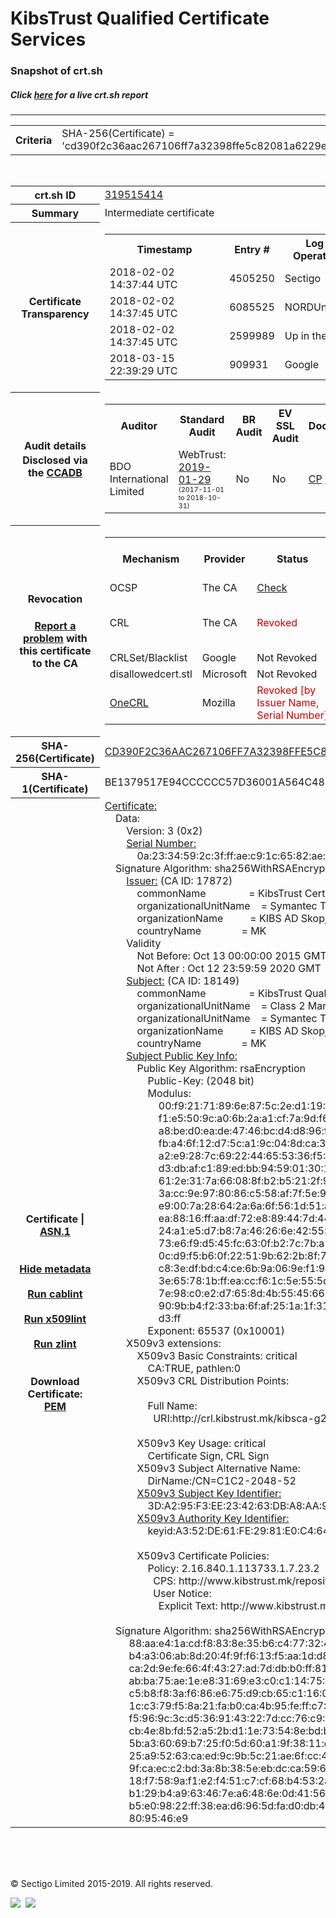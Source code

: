 # KibsTrust Qualified Certificate Services
### Snapshot of crt.sh
##### Click [here](https://crt.sh/?q=CD390F2C36AAC267106FF7A32398FFE5C82081A6229E69245650D3AD9390A8CF) for a live crt.sh report

---
<!DOCTYPE HTML PUBLIC "-//W3C//DTD HTML 4.0 Transitional//EN">
<HTML>

<BODY>

<TABLE>
  <TR>
    <TH class="outer">Criteria</TH>
    <TD class="outer">SHA-256(Certificate) = 'cd390f2c36aac267106ff7a32398ffe5c82081a6229e69245650d3ad9390a8cf'</TD>
  </TR>
</TABLE>
<BR>
<TABLE>
  <TR>
    <TH class="outer">crt.sh ID</TH>
    <TD class="outer"><A href="?id=319515414">319515414</A></TD>
  </TR>
  <TR>
    <TH class="outer">Summary</TH>
    <TD class="outer">Intermediate certificate</TD>
  </TR>
  <TR>
    <TH class="outer">Certificate<BR>Transparency</TH>
    <TD class="outer">
<TABLE class="options" style="margin-left:0px">
  <TR>
    <TH>Timestamp</TH>
    <TH>Entry #</TH>
    <TH>Log Operator</TH>
    <TH>Log URL</TH>
  </TR>
  <TR>
    <TD>2018-02-02&nbsp; <FONT class="small">14:37:44 UTC</FONT></TD>
    <TD>4505250</TD>
    <TD>Sectigo</TD>
    <TD>https://dodo.ct.comodo.com</TD>
  </TR>
  <TR>
    <TD>2018-02-02&nbsp; <FONT class="small">14:37:45 UTC</FONT></TD>
    <TD>6085525</TD>
    <TD>NORDUnet</TD>
    <TD>https://plausible.ct.nordu.net</TD>
  </TR>
  <TR>
    <TD>2018-02-02&nbsp; <FONT class="small">14:37:45 UTC</FONT></TD>
    <TD>2599989</TD>
    <TD>Up in the Air</TD>
    <TD>https://ct.filippo.io/behindthesofa</TD>
  </TR>
  <TR>
    <TD>2018-03-15&nbsp; <FONT class="small">22:39:29 UTC</FONT></TD>
    <TD>909931</TD>
    <TD>Google</TD>
    <TD>https://ct.googleapis.com/logs/argon2020</TD>
  </TR>
</TABLE>
    </TD>
  </TR>
  <TR>
    <TH class="outer">Audit details<BR>
      <DIV class="small" style="padding-top:3px">Disclosed via the
        <A href="//ccadb-public.secure.force.com/mozilla/PublicAllIntermediateCerts" target="_blank">CCADB</A></DIV>
    </TH>
    <TD class="outer">
<TABLE class="options" style="margin-left:0px">
  <TR>
    <TH>Auditor</TH>
    <TH>Standard Audit</TH>
    <TH>BR Audit</TH>
    <TH>EV SSL Audit</TH>
    <TH>Documents</TH>
    <TH>CCADB</TH>
    <TH>Root Owner / Certificate</TH>
  </TR>
  <TR>
    <TD style="vertical-align:middle">BDO International Limited</TD>
    <TD>WebTrust:
      <A href="https://www.cpacanada.ca/generichandlers/CPACHandler.ashx?attachmentid=224491" target="_blank">2019-01-29</A>
      <BR><FONT style="font-size:8pt">(2017-11-01 to 2018-10-31)</FONT></TD>
    <TD>No    <TD>No    <TD>
      <A href="https://www.websecurity.symantec.com/content/dam/websitesecurity/digitalassets/desktop/pdfs/repository/STN_CP.pdf" target="blank">CP</A>
      <A href="https://www.websecurity.symantec.com/content/dam/websitesecurity/digitalassets/desktop/pdfs/repository/STN%20CPS%20v3.10.pdf" target="blank">CPS</A>
    </TD>
    <TD><A href="//ccadb.force.com/0011J00001DZ0KHQA1" target="_blank">0011J00001DZ0KHQA1</A></TD>
    <TD><A href="/?id=68409">DigiCert</A></TD>
  </TR>
</TABLE>
    </TD>
  </TR>
  <TR>
    <TH class="outer">Revocation<BR><BR>
      <DIV class="small" style="padding-top:3px"><A href="?id=319515414&opt=problemreporting">Report a problem</A> with<BR>this certificate to the CA</DIV></TH>
    <TD class="outer">
      <TABLE class="options" style="margin-left:0px">
        <TR>
          <TH>Mechanism</TH>
          <TH>Provider</TH>
          <TH>Status</TH>
          <TH>Revocation Date</TH>
          <TH>Last Observed in CRL</TH>
          <TH>Last Checked <SPAN style="color:#CC0000;vertical-align:middle;font-size:70%;font-weight:normal">(Error)</SPAN></TH>
        </TR>
        <TR>
          <TD>OCSP</TD>
          <TD>The CA</TD>
          <TD><A href="?id=319515414&opt=ocsp">Check</A></TD>
          <TD><SPAN style="color:#888888">?</SPAN></TD>
          <TD><SPAN style="color:#888888">n/a</SPAN></TD>
          <TD><SPAN style="color:#888888">?</SPAN></TD>
        </TR>
        <TR>
          <TD>CRL</TD>
          <TD>The CA</TD>
          <TD><SPAN style="color:#CC0000">Revoked</SPAN></TD><TD>2018-05-23&nbsp; <FONT class="small">20:26:09 UTC</FONT></TD><TD>2019-06-19&nbsp; <FONT class="small">10:40:28 UTC</FONT></TD><TD>2019-12-04&nbsp; <FONT class="small">16:54:05 UTC</FONT></TD>
        </TR>
        <TR>
          <TD>CRLSet/Blacklist</TD>
          <TD>Google</TD>
          <TD>Not Revoked</TD>
          <TD><SPAN style="color:#888888">n/a</SPAN></TD>
          <TD><SPAN style="color:#888888">n/a</SPAN></TD>
          <TD><SPAN style="color:#888888">n/a</SPAN></TD>
        </TR>
        <TR>
          <TD>disallowedcert.stl</TD>
          <TD>Microsoft</TD>
          <TD>Not Revoked</TD>
          <TD><SPAN style="color:#888888">n/a</SPAN></TD>
          <TD><SPAN style="color:#888888">n/a</SPAN></TD>
          <TD><SPAN style="color:#888888">n/a</SPAN></TD>
        </TR>
        <TR>
          <TD><A href="/mozilla-onecrl" target="_blank">OneCRL</A></TD>
          <TD>Mozilla</TD>
          <TD><SPAN style="color:#CC0000">Revoked [by Issuer Name, Serial Number]</SPAN></TD><TD>2018-12-07&nbsp; <FONT class="small">09:51:34 UTC</FONT></TD>
          <TD><SPAN style="color:#888888">n/a</SPAN></TD>
          <TD><SPAN style="color:#888888">n/a</SPAN></TD>
        </TR>
      </TABLE>
    </TD>
  </TR>
  <TR>
    <TH class="outer">SHA-256(Certificate)</TH>
    <TD class="outer"><A href="//censys.io/certificates/cd390f2c36aac267106ff7a32398ffe5c82081a6229e69245650d3ad9390a8cf">CD390F2C36AAC267106FF7A32398FFE5C82081A6229E69245650D3AD9390A8CF</A></TD>
  </TR>
  <TR>
    <TH class="outer">SHA-1(Certificate)</TH>
    <TD class="outer">BE1379517E94CCCCCC57D36001A564C483CEBCA2</TD>
  </TR>
  <TR>
    <TH class="outer">Certificate | <A href="?asn1=319515414">ASN.1</A>
      <SPAN class="small"><BR>
      <BR><BR><A href="?id=319515414&opt=nometadata">Hide metadata</A>
      <BR><BR><A href="?id=319515414&opt=cablint">Run cablint</A>
      <BR><BR><A href="?id=319515414&opt=x509lint">Run x509lint</A>
      <BR><BR><A href="?id=319515414&opt=zlint">Run zlint</A>
      <BR><BR><BR>Download Certificate: <A href="?d=319515414">PEM</A>
      </SPAN>
    </TH>
    <TD class="text"><A href="?d=319515414">Certificate:</A><BR>&nbsp;&nbsp;&nbsp;&nbsp;Data:<BR>&nbsp;&nbsp;&nbsp;&nbsp;&nbsp;&nbsp;&nbsp;&nbsp;Version:&nbsp;3&nbsp;(0x2)<BR>&nbsp;&nbsp;&nbsp;&nbsp;&nbsp;&nbsp;&nbsp;&nbsp;<A href="?serial=0a2334592c3fffaec91c6582ae5654e1">Serial&nbsp;Number:</A><BR>&nbsp;&nbsp;&nbsp;&nbsp;&nbsp;&nbsp;&nbsp;&nbsp;&nbsp;&nbsp;&nbsp;&nbsp;0a:23:34:59:2c:3f:ff:ae:c9:1c:65:82:ae:56:54:e1<BR>&nbsp;&nbsp;&nbsp;&nbsp;Signature&nbsp;Algorithm:&nbsp;sha256WithRSAEncryption<BR>&nbsp;&nbsp;&nbsp;&nbsp;&nbsp;&nbsp;&nbsp;&nbsp;<A href="?caid=17872">Issuer:</A> <SPAN class="small">(CA ID: 17872)</SPAN><BR>&nbsp;&nbsp;&nbsp;&nbsp;&nbsp;&nbsp;&nbsp;&nbsp;&nbsp;&nbsp;&nbsp;&nbsp;commonName&nbsp;&nbsp;&nbsp;&nbsp;&nbsp;&nbsp;&nbsp;&nbsp;&nbsp;&nbsp;&nbsp;&nbsp;&nbsp;&nbsp;&nbsp;&nbsp;=&nbsp;KibsTrust&nbsp;Certification&nbsp;Authority<BR>&nbsp;&nbsp;&nbsp;&nbsp;&nbsp;&nbsp;&nbsp;&nbsp;&nbsp;&nbsp;&nbsp;&nbsp;organizationalUnitName&nbsp;&nbsp;&nbsp;&nbsp;=&nbsp;Symantec&nbsp;Trust&nbsp;Network<BR>&nbsp;&nbsp;&nbsp;&nbsp;&nbsp;&nbsp;&nbsp;&nbsp;&nbsp;&nbsp;&nbsp;&nbsp;organizationName&nbsp;&nbsp;&nbsp;&nbsp;&nbsp;&nbsp;&nbsp;&nbsp;&nbsp;&nbsp;=&nbsp;KIBS&nbsp;AD&nbsp;Skopje<BR>&nbsp;&nbsp;&nbsp;&nbsp;&nbsp;&nbsp;&nbsp;&nbsp;&nbsp;&nbsp;&nbsp;&nbsp;countryName&nbsp;&nbsp;&nbsp;&nbsp;&nbsp;&nbsp;&nbsp;&nbsp;&nbsp;&nbsp;&nbsp;&nbsp;&nbsp;&nbsp;&nbsp;=&nbsp;MK<BR>&nbsp;&nbsp;&nbsp;&nbsp;&nbsp;&nbsp;&nbsp;&nbsp;Validity<BR>&nbsp;&nbsp;&nbsp;&nbsp;&nbsp;&nbsp;&nbsp;&nbsp;&nbsp;&nbsp;&nbsp;&nbsp;Not&nbsp;Before:&nbsp;Oct&nbsp;13&nbsp;00:00:00&nbsp;2015&nbsp;GMT<BR>&nbsp;&nbsp;&nbsp;&nbsp;&nbsp;&nbsp;&nbsp;&nbsp;&nbsp;&nbsp;&nbsp;&nbsp;Not&nbsp;After&nbsp;:&nbsp;Oct&nbsp;12&nbsp;23:59:59&nbsp;2020&nbsp;GMT<BR>&nbsp;&nbsp;&nbsp;&nbsp;&nbsp;&nbsp;&nbsp;&nbsp;<A href="?caid=18149">Subject:</A> <SPAN class="small">(CA ID: 18149)</SPAN><BR>&nbsp;&nbsp;&nbsp;&nbsp;&nbsp;&nbsp;&nbsp;&nbsp;&nbsp;&nbsp;&nbsp;&nbsp;commonName&nbsp;&nbsp;&nbsp;&nbsp;&nbsp;&nbsp;&nbsp;&nbsp;&nbsp;&nbsp;&nbsp;&nbsp;&nbsp;&nbsp;&nbsp;&nbsp;=&nbsp;KibsTrust&nbsp;Qualified&nbsp;Certificate&nbsp;Services<BR>&nbsp;&nbsp;&nbsp;&nbsp;&nbsp;&nbsp;&nbsp;&nbsp;&nbsp;&nbsp;&nbsp;&nbsp;organizationalUnitName&nbsp;&nbsp;&nbsp;&nbsp;=&nbsp;Class&nbsp;2&nbsp;Managed&nbsp;PKI&nbsp;Individual&nbsp;Subscriber&nbsp;CA<BR>&nbsp;&nbsp;&nbsp;&nbsp;&nbsp;&nbsp;&nbsp;&nbsp;&nbsp;&nbsp;&nbsp;&nbsp;organizationalUnitName&nbsp;&nbsp;&nbsp;&nbsp;=&nbsp;Symantec&nbsp;Trust&nbsp;Network<BR>&nbsp;&nbsp;&nbsp;&nbsp;&nbsp;&nbsp;&nbsp;&nbsp;&nbsp;&nbsp;&nbsp;&nbsp;organizationName&nbsp;&nbsp;&nbsp;&nbsp;&nbsp;&nbsp;&nbsp;&nbsp;&nbsp;&nbsp;=&nbsp;KIBS&nbsp;AD&nbsp;Skopje<BR>&nbsp;&nbsp;&nbsp;&nbsp;&nbsp;&nbsp;&nbsp;&nbsp;&nbsp;&nbsp;&nbsp;&nbsp;countryName&nbsp;&nbsp;&nbsp;&nbsp;&nbsp;&nbsp;&nbsp;&nbsp;&nbsp;&nbsp;&nbsp;&nbsp;&nbsp;&nbsp;&nbsp;=&nbsp;MK<BR>&nbsp;&nbsp;&nbsp;&nbsp;&nbsp;&nbsp;&nbsp;&nbsp;<A href="?spkisha256=0d1c1edaf88705763cab5873920df2eb03153f0ea07e0e5d0d8f396ce02db0c3">Subject&nbsp;Public&nbsp;Key&nbsp;Info:</A><BR>&nbsp;&nbsp;&nbsp;&nbsp;&nbsp;&nbsp;&nbsp;&nbsp;&nbsp;&nbsp;&nbsp;&nbsp;Public&nbsp;Key&nbsp;Algorithm:&nbsp;rsaEncryption<BR>&nbsp;&nbsp;&nbsp;&nbsp;&nbsp;&nbsp;&nbsp;&nbsp;&nbsp;&nbsp;&nbsp;&nbsp;&nbsp;&nbsp;&nbsp;&nbsp;Public-Key:&nbsp;(2048&nbsp;bit)<BR>&nbsp;&nbsp;&nbsp;&nbsp;&nbsp;&nbsp;&nbsp;&nbsp;&nbsp;&nbsp;&nbsp;&nbsp;&nbsp;&nbsp;&nbsp;&nbsp;Modulus:<BR>&nbsp;&nbsp;&nbsp;&nbsp;&nbsp;&nbsp;&nbsp;&nbsp;&nbsp;&nbsp;&nbsp;&nbsp;&nbsp;&nbsp;&nbsp;&nbsp;&nbsp;&nbsp;&nbsp;&nbsp;00:f9:21:71:89:6e:87:5c:2e:d1:19:9f:2c:19:cd:<BR>&nbsp;&nbsp;&nbsp;&nbsp;&nbsp;&nbsp;&nbsp;&nbsp;&nbsp;&nbsp;&nbsp;&nbsp;&nbsp;&nbsp;&nbsp;&nbsp;&nbsp;&nbsp;&nbsp;&nbsp;f1:e5:50:9c:a0:6b:2a:a1:cf:7a:9d:f6:32:72:8e:<BR>&nbsp;&nbsp;&nbsp;&nbsp;&nbsp;&nbsp;&nbsp;&nbsp;&nbsp;&nbsp;&nbsp;&nbsp;&nbsp;&nbsp;&nbsp;&nbsp;&nbsp;&nbsp;&nbsp;&nbsp;a8:be:d0:ea:de:47:46:bc:d4:d8:96:fe:87:26:78:<BR>&nbsp;&nbsp;&nbsp;&nbsp;&nbsp;&nbsp;&nbsp;&nbsp;&nbsp;&nbsp;&nbsp;&nbsp;&nbsp;&nbsp;&nbsp;&nbsp;&nbsp;&nbsp;&nbsp;&nbsp;fb:a4:6f:12:d7:5c:a1:9c:04:8d:ca:38:4c:bd:d1:<BR>&nbsp;&nbsp;&nbsp;&nbsp;&nbsp;&nbsp;&nbsp;&nbsp;&nbsp;&nbsp;&nbsp;&nbsp;&nbsp;&nbsp;&nbsp;&nbsp;&nbsp;&nbsp;&nbsp;&nbsp;a2:e9:28:7c:69:22:44:65:53:36:f5:65:79:75:a3:<BR>&nbsp;&nbsp;&nbsp;&nbsp;&nbsp;&nbsp;&nbsp;&nbsp;&nbsp;&nbsp;&nbsp;&nbsp;&nbsp;&nbsp;&nbsp;&nbsp;&nbsp;&nbsp;&nbsp;&nbsp;d3:db:af:c1:89:ed:bb:94:59:01:30:1c:72:19:72:<BR>&nbsp;&nbsp;&nbsp;&nbsp;&nbsp;&nbsp;&nbsp;&nbsp;&nbsp;&nbsp;&nbsp;&nbsp;&nbsp;&nbsp;&nbsp;&nbsp;&nbsp;&nbsp;&nbsp;&nbsp;61:2e:31:7a:66:08:8f:b2:b5:21:2f:95:75:e1:97:<BR>&nbsp;&nbsp;&nbsp;&nbsp;&nbsp;&nbsp;&nbsp;&nbsp;&nbsp;&nbsp;&nbsp;&nbsp;&nbsp;&nbsp;&nbsp;&nbsp;&nbsp;&nbsp;&nbsp;&nbsp;3a:cc:9e:97:80:86:c5:58:af:7f:5e:92:66:13:b8:<BR>&nbsp;&nbsp;&nbsp;&nbsp;&nbsp;&nbsp;&nbsp;&nbsp;&nbsp;&nbsp;&nbsp;&nbsp;&nbsp;&nbsp;&nbsp;&nbsp;&nbsp;&nbsp;&nbsp;&nbsp;e9:00:7a:28:64:2a:6a:6f:56:1d:51:a5:e9:0b:2c:<BR>&nbsp;&nbsp;&nbsp;&nbsp;&nbsp;&nbsp;&nbsp;&nbsp;&nbsp;&nbsp;&nbsp;&nbsp;&nbsp;&nbsp;&nbsp;&nbsp;&nbsp;&nbsp;&nbsp;&nbsp;ea:88:16:ff:aa:df:72:e8:89:44:7d:44:1b:d8:92:<BR>&nbsp;&nbsp;&nbsp;&nbsp;&nbsp;&nbsp;&nbsp;&nbsp;&nbsp;&nbsp;&nbsp;&nbsp;&nbsp;&nbsp;&nbsp;&nbsp;&nbsp;&nbsp;&nbsp;&nbsp;24:a1:e5:d7:b8:7a:46:26:6e:42:55:9b:6f:8c:66:<BR>&nbsp;&nbsp;&nbsp;&nbsp;&nbsp;&nbsp;&nbsp;&nbsp;&nbsp;&nbsp;&nbsp;&nbsp;&nbsp;&nbsp;&nbsp;&nbsp;&nbsp;&nbsp;&nbsp;&nbsp;73:e6:f9:d5:45:fc:63:0f:b2:7c:7b:a1:0d:a7:e1:<BR>&nbsp;&nbsp;&nbsp;&nbsp;&nbsp;&nbsp;&nbsp;&nbsp;&nbsp;&nbsp;&nbsp;&nbsp;&nbsp;&nbsp;&nbsp;&nbsp;&nbsp;&nbsp;&nbsp;&nbsp;0c:d9:f5:b6:0f:22:51:9b:62:2b:8f:7f:99:27:c5:<BR>&nbsp;&nbsp;&nbsp;&nbsp;&nbsp;&nbsp;&nbsp;&nbsp;&nbsp;&nbsp;&nbsp;&nbsp;&nbsp;&nbsp;&nbsp;&nbsp;&nbsp;&nbsp;&nbsp;&nbsp;c8:3e:df:bd:c4:ce:6b:9a:06:9e:f1:95:6e:8c:95:<BR>&nbsp;&nbsp;&nbsp;&nbsp;&nbsp;&nbsp;&nbsp;&nbsp;&nbsp;&nbsp;&nbsp;&nbsp;&nbsp;&nbsp;&nbsp;&nbsp;&nbsp;&nbsp;&nbsp;&nbsp;3e:65:78:1b:ff:ea:cc:f6:1c:5e:55:5d:45:d3:98:<BR>&nbsp;&nbsp;&nbsp;&nbsp;&nbsp;&nbsp;&nbsp;&nbsp;&nbsp;&nbsp;&nbsp;&nbsp;&nbsp;&nbsp;&nbsp;&nbsp;&nbsp;&nbsp;&nbsp;&nbsp;7e:98:c0:e2:d7:65:8d:4b:55:45:66:d1:cf:62:93:<BR>&nbsp;&nbsp;&nbsp;&nbsp;&nbsp;&nbsp;&nbsp;&nbsp;&nbsp;&nbsp;&nbsp;&nbsp;&nbsp;&nbsp;&nbsp;&nbsp;&nbsp;&nbsp;&nbsp;&nbsp;90:9b:b4:f2:33:ba:6f:af:25:1a:1f:31:52:e1:f6:<BR>&nbsp;&nbsp;&nbsp;&nbsp;&nbsp;&nbsp;&nbsp;&nbsp;&nbsp;&nbsp;&nbsp;&nbsp;&nbsp;&nbsp;&nbsp;&nbsp;&nbsp;&nbsp;&nbsp;&nbsp;d3:ff<BR>&nbsp;&nbsp;&nbsp;&nbsp;&nbsp;&nbsp;&nbsp;&nbsp;&nbsp;&nbsp;&nbsp;&nbsp;&nbsp;&nbsp;&nbsp;&nbsp;Exponent:&nbsp;65537&nbsp;(0x10001)<BR>&nbsp;&nbsp;&nbsp;&nbsp;&nbsp;&nbsp;&nbsp;&nbsp;X509v3&nbsp;extensions:<BR>&nbsp;&nbsp;&nbsp;&nbsp;&nbsp;&nbsp;&nbsp;&nbsp;&nbsp;&nbsp;&nbsp;&nbsp;X509v3&nbsp;Basic&nbsp;Constraints:&nbsp;critical<BR>&nbsp;&nbsp;&nbsp;&nbsp;&nbsp;&nbsp;&nbsp;&nbsp;&nbsp;&nbsp;&nbsp;&nbsp;&nbsp;&nbsp;&nbsp;&nbsp;CA:TRUE,&nbsp;pathlen:0<BR>&nbsp;&nbsp;&nbsp;&nbsp;&nbsp;&nbsp;&nbsp;&nbsp;&nbsp;&nbsp;&nbsp;&nbsp;X509v3&nbsp;CRL&nbsp;Distribution&nbsp;Points:&nbsp;<BR><BR>&nbsp;&nbsp;&nbsp;&nbsp;&nbsp;&nbsp;&nbsp;&nbsp;&nbsp;&nbsp;&nbsp;&nbsp;&nbsp;&nbsp;&nbsp;&nbsp;Full&nbsp;Name:<BR>&nbsp;&nbsp;&nbsp;&nbsp;&nbsp;&nbsp;&nbsp;&nbsp;&nbsp;&nbsp;&nbsp;&nbsp;&nbsp;&nbsp;&nbsp;&nbsp;&nbsp;&nbsp;URI:http://crl.kibstrust.mk/kibsca-g2.crl<BR><BR>&nbsp;&nbsp;&nbsp;&nbsp;&nbsp;&nbsp;&nbsp;&nbsp;&nbsp;&nbsp;&nbsp;&nbsp;X509v3&nbsp;Key&nbsp;Usage:&nbsp;critical<BR>&nbsp;&nbsp;&nbsp;&nbsp;&nbsp;&nbsp;&nbsp;&nbsp;&nbsp;&nbsp;&nbsp;&nbsp;&nbsp;&nbsp;&nbsp;&nbsp;Certificate&nbsp;Sign,&nbsp;CRL&nbsp;Sign<BR>&nbsp;&nbsp;&nbsp;&nbsp;&nbsp;&nbsp;&nbsp;&nbsp;&nbsp;&nbsp;&nbsp;&nbsp;X509v3&nbsp;Subject&nbsp;Alternative&nbsp;Name:&nbsp;<BR>&nbsp;&nbsp;&nbsp;&nbsp;&nbsp;&nbsp;&nbsp;&nbsp;&nbsp;&nbsp;&nbsp;&nbsp;&nbsp;&nbsp;&nbsp;&nbsp;DirName:/CN=C1C2-2048-52<BR>&nbsp;&nbsp;&nbsp;&nbsp;&nbsp;&nbsp;&nbsp;&nbsp;&nbsp;&nbsp;&nbsp;&nbsp;<A href="?ski=3da295f3ee234263dba8aa954a125b281777b0cb">X509v3&nbsp;Subject&nbsp;Key&nbsp;Identifier:</A><BR>&nbsp;&nbsp;&nbsp;&nbsp;&nbsp;&nbsp;&nbsp;&nbsp;&nbsp;&nbsp;&nbsp;&nbsp;&nbsp;&nbsp;&nbsp;&nbsp;3D:A2:95:F3:EE:23:42:63:DB:A8:AA:95:4A:12:5B:28:17:77:B0:CB<BR>&nbsp;&nbsp;&nbsp;&nbsp;&nbsp;&nbsp;&nbsp;&nbsp;&nbsp;&nbsp;&nbsp;&nbsp;<A href="?ski=a352de61fe2981e0c4649fcecd5efe2c64c9d665">X509v3&nbsp;Authority&nbsp;Key&nbsp;Identifier:</A><BR>&nbsp;&nbsp;&nbsp;&nbsp;&nbsp;&nbsp;&nbsp;&nbsp;&nbsp;&nbsp;&nbsp;&nbsp;&nbsp;&nbsp;&nbsp;&nbsp;keyid:A3:52:DE:61:FE:29:81:E0:C4:64:9F:CE:CD:5E:FE:2C:64:C9:D6:65<BR><BR>&nbsp;&nbsp;&nbsp;&nbsp;&nbsp;&nbsp;&nbsp;&nbsp;&nbsp;&nbsp;&nbsp;&nbsp;X509v3&nbsp;Certificate&nbsp;Policies:&nbsp;<BR>&nbsp;&nbsp;&nbsp;&nbsp;&nbsp;&nbsp;&nbsp;&nbsp;&nbsp;&nbsp;&nbsp;&nbsp;&nbsp;&nbsp;&nbsp;&nbsp;Policy:&nbsp;2.16.840.1.113733.1.7.23.2<BR>&nbsp;&nbsp;&nbsp;&nbsp;&nbsp;&nbsp;&nbsp;&nbsp;&nbsp;&nbsp;&nbsp;&nbsp;&nbsp;&nbsp;&nbsp;&nbsp;&nbsp;&nbsp;CPS:&nbsp;http://www.kibstrust.mk/repository/cps<BR>&nbsp;&nbsp;&nbsp;&nbsp;&nbsp;&nbsp;&nbsp;&nbsp;&nbsp;&nbsp;&nbsp;&nbsp;&nbsp;&nbsp;&nbsp;&nbsp;&nbsp;&nbsp;User&nbsp;Notice:<BR>&nbsp;&nbsp;&nbsp;&nbsp;&nbsp;&nbsp;&nbsp;&nbsp;&nbsp;&nbsp;&nbsp;&nbsp;&nbsp;&nbsp;&nbsp;&nbsp;&nbsp;&nbsp;&nbsp;&nbsp;Explicit&nbsp;Text:&nbsp;http://www.kibstrust.mk/repository/rpa<BR><BR>&nbsp;&nbsp;&nbsp;&nbsp;Signature&nbsp;Algorithm:&nbsp;sha256WithRSAEncryption<BR>&nbsp;&nbsp;&nbsp;&nbsp;&nbsp;&nbsp;&nbsp;&nbsp;&nbsp;88:aa:e4:1a:cd:f8:83:8e:35:b6:c4:77:32:42:bf:a0:f1:0a:<BR>&nbsp;&nbsp;&nbsp;&nbsp;&nbsp;&nbsp;&nbsp;&nbsp;&nbsp;b4:a3:06:ab:8d:20:4f:9f:f6:13:f5:aa:1d:d8:bc:06:da:d0:<BR>&nbsp;&nbsp;&nbsp;&nbsp;&nbsp;&nbsp;&nbsp;&nbsp;&nbsp;ca:2d:9e:fe:66:4f:43:27:ad:7d:db:b0:ff:81:20:6a:dd:c1:<BR>&nbsp;&nbsp;&nbsp;&nbsp;&nbsp;&nbsp;&nbsp;&nbsp;&nbsp;ab:ba:75:ae:1e:e8:31:69:e3:c0:c1:14:75:9c:b3:1e:df:ea:<BR>&nbsp;&nbsp;&nbsp;&nbsp;&nbsp;&nbsp;&nbsp;&nbsp;&nbsp;c5:b8:f8:3a:f6:86:e6:75:d9:cb:65:c1:16:05:17:3c:a2:2f:<BR>&nbsp;&nbsp;&nbsp;&nbsp;&nbsp;&nbsp;&nbsp;&nbsp;&nbsp;1c:c3:79:f5:8a:21:fa:b0:ca:4b:95:fe:ff:c7:09:1c:76:5b:<BR>&nbsp;&nbsp;&nbsp;&nbsp;&nbsp;&nbsp;&nbsp;&nbsp;&nbsp;f5:96:9c:3c:d5:36:91:43:22:7d:cc:76:c9:06:8d:5f:25:9a:<BR>&nbsp;&nbsp;&nbsp;&nbsp;&nbsp;&nbsp;&nbsp;&nbsp;&nbsp;cb:4e:8b:fd:52:a5:2b:d1:1e:73:54:8e:bd:b7:78:5d:d3:4d:<BR>&nbsp;&nbsp;&nbsp;&nbsp;&nbsp;&nbsp;&nbsp;&nbsp;&nbsp;5b:a3:60:69:b7:25:f0:5d:60:a1:9f:38:11:c0:5c:4a:ff:7f:<BR>&nbsp;&nbsp;&nbsp;&nbsp;&nbsp;&nbsp;&nbsp;&nbsp;&nbsp;25:a9:52:63:ca:ed:9c:9b:5c:21:ae:6f:cc:4d:a5:24:85:e6:<BR>&nbsp;&nbsp;&nbsp;&nbsp;&nbsp;&nbsp;&nbsp;&nbsp;&nbsp;9f:ca:ec:c2:bd:3a:8b:38:5e:eb:dc:ca:59:6a:64:a5:8d:f1:<BR>&nbsp;&nbsp;&nbsp;&nbsp;&nbsp;&nbsp;&nbsp;&nbsp;&nbsp;18:f7:58:9a:f1:e2:f4:51:c7:cf:68:b4:53:2a:a2:6e:6c:dc:<BR>&nbsp;&nbsp;&nbsp;&nbsp;&nbsp;&nbsp;&nbsp;&nbsp;&nbsp;b1:29:b4:a9:63:46:7e:a6:48:6e:0d:41:56:a6:02:73:1e:ed:<BR>&nbsp;&nbsp;&nbsp;&nbsp;&nbsp;&nbsp;&nbsp;&nbsp;&nbsp;b5:e0:98:22:ff:38:ea:d6:96:5d:fa:d0:db:41:10:15:ee:f4:<BR>&nbsp;&nbsp;&nbsp;&nbsp;&nbsp;&nbsp;&nbsp;&nbsp;&nbsp;80:95:46:e9<BR>    </TD>
  </TR>
</TABLE>

  <BR><BR><BR>

  <P class="copyright">&copy; Sectigo Limited 2015-2019. All rights reserved.</P>
  <DIV>
    <A href="https://sectigo.com/"><IMG src="/sectigo_s.png"></A>
    &nbsp;<A href="https://github.com/crtsh"><IMG src="/GitHub-Mark-32px.png"></A>
  </DIV>
</BODY>
</HTML>
